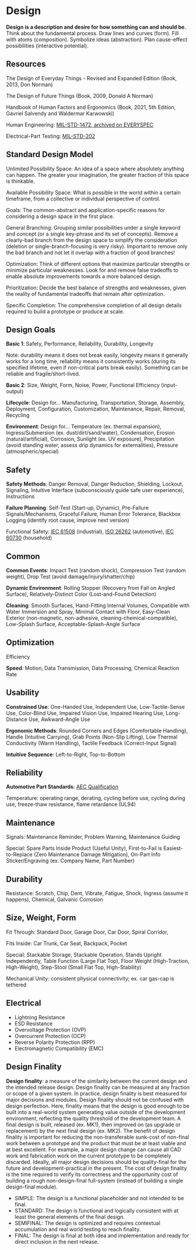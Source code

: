 # Design

**Design is a description and desire for how something can and should be.** Think about the fundamental process. Draw lines and curves (form). Fill with atoms (composition). Symbolize ideas (abstraction). Plan cause-effect possibilities (interactive potential). 

## Resources

The Design of Everyday Things - Revised and Expanded Edition (Book, 2013, Don Norman)

The Design of Future Things (Book, 2009, Donald A Norman)

Handbook of Human Factors and Ergonomics (Book, 2021, 5th Edition, Gavriel Salvendy and Waldermar Karwowski)

Human Engineering: [MIL-STD-1472, archived on EVERYSPEC](http://everyspec.com/MIL-STD/MIL-STD-1400-1499/MIL-STD-1472H_57041/)

Electrical-Part Testing: [MIL-STD-202](http://everyspec.com/MIL-STD/MIL-STD-0100-0299/MIL-STD-202G_2397/)

## Standard Design Model

Unlimited Possibility Space: An idea of a space where absolutely anything can happen. The greater your imagination, the greater fraction of this space is thinkable.

Available Possibility Space: What is possible in the world within a certain timeframe, from a collective or individual perspective of control.

Goals: The common-abstract and application-specific reasons for considering a design space in the first place.

General Branching: Grouping similar possibilities under a single keyword and concept (or a single key-phrase and its set of concepts). Remove a clearly-bad branch from the design space to simplify the consideration (deletion or single-branch-focusing is very risky). Important to remove only the bad branch and not let it overlap with a fraction of good branches!

Optimization: Think of different options that maximize particular strengths or minimize particular weaknesses. Look for and remove false tradeoffs to enable absolute improvements towards a more balanced design.

Prioritization: Decide the best balance of strengths and weaknesses, given the reality of fundamental tradeoffs that remain after optimization. 

Specific Completion: The comprehensive completion of all design details required to build a prototype or produce at scale.

## Design Goals

**Basic 1**: Safety, Performance, Reliability, Durability, Longevity

Note: durability means it does not break easily, longevity means it generally works for a long time, reliability means it consistently works (during its specified lifetime, even if non-critical parts break easily). Something can be reliable and fragile/short-lived.

**Basic 2**: Size, Weight, Form, Noise, Power, Functional Efficiency (input-output)

**Lifecycle**: Design for... Manufacturing, Transportation, Storage, Assembly, Deployment, Configuration, Customization, Maintenance, Repair, Removal, Recycling

**Environment**: Design for... Temperature (ex. thermal expansion), Ingress/Submersion (ex. dust/dirt/sand/water), Condensation, Erosion (natural/artificial), Corrosion, Sunlight (ex. UV exposure), Precipitation (avoid standing water, assess drip dynamics for externalities), Pressure (atmospheric/special)

## Safety

**Safety Methods**: Danger Removal, Danger Reduction, Shielding, Lockout, Signaling, Intuitive Interface (subconsciously guide safe user experience), Instructions

**Failure Planning**: Self-Test (Start-up, Dynamic), Pre-Failure Signals/Mechanisms, Graceful Failure, Human Error Tolerance, Blackbox Logging (identify root cause, improve next version)

Functional Safety:
[IEC 61508](https://webstore.iec.ch/publication/5515) (industrial), 
[ISO 26262](https://www.iso.org/standard/68383.html) (automotive),
[IEC 60730](https://webstore.iec.ch/publication/3117) (household)

## Common

**Common Events**: Impact Test (random shock), Compression Test (random weight), Drop Test (avoid damage/injury/shatter/chip)

**Dynamic Environment**: Rolling Stopper (Recovery from Fall on Angled Surface), Relatively-Distinct Color (Lost-and-Found Detection)

**Cleaning**: Smooth Surfaces, Hand-Fitting Internal Volumes, Compatible with Water Immersion and Spray, Minimal Contact with Floor, Easy-Clean Exterior (non-magnetic, non-adhesive, cleaning-chemical-compatible), Low-Splash Surface, Acceptable-Splash-Angle Surface

## Optimization

Efficiency

**Speed**: Motion, Data Transmission, Data Processing, Chemical Reaction Rate

## Usability

**Constrained Use**: One-Handed Use, Independent Use, Low-Tactile-Sense Use, Color-Blind Use, Impaired Vision Use, Impaired Hearing Use, Long-Distance Use, Awkward-Angle Use

**Ergonomic Methods**: Rounded Corners and Edges (Comfortable Handling), Handle (Intuitive Carrying), Grab Points (Non-Slip Lifting), Low Thermal Conductivity (Warm Handling), Tactile Feedback (Correct-Input Signal)

**Intuitive Sequence**: Left-to-Right, Top-to-Bottom

## Reliability

**Automotive Part Standards**: [AEC Qualification](http://www.aecouncil.com/AECDocuments.html)

Temperature: operating range, derating, cycling before use, cycling during use, freeze-thaw resistance, flame retardance (UL94)

## Maintenance

Signals: Maintenance Reminder, Problem Warning, Maintenance Guiding

Special: Spare Parts Inside Product (Useful Unity), First-to-Fail is Easiest-to-Replace (Zero Maintenance Damage Mitigation), On-Part Info Sticker/Engraving (ex. Company Name, Part Number)

## Durability

Resistance: Scratch, Chip, Dent, Vibrate, Fatigue, Shock, Ingress (assume it happens), Chemical, Galvanic Corrosion

## Size, Weight, Form

Fit Through: Standard Door, Garage Door, Car Door, Spiral Corridor, 

Fits Inside: Car Trunk, Car Seat, Backpack, Pocket

Special: Stackable Storage, Stackable Operation, Stands Upright Independently, Table Function (Large Flat Top), Floor Weight (High-Traction, High-Weight), Step-Stool (Small Flat Top, High-Stability)

Mechanical Unity: consistent physical connectivity; ex. car gas-cap is tethered

## Electrical

* Lightning Resistance
* ESD Resistance
* Overvoltage Protection (OVP)
* Overcurrent Protection (OCP)
* Reverse Polarity Protection (RPP)
* Electromagnetic Compatibility (EMC)

## Design Finality

**Design finality**: a measure of the similarity between the current design and the intended release design. Design finality can be measured at any fraction or scope of a given system. In practice, design finality is best measured for major decisions and modules. Design finality should not be confused with design perfection. Here, finality means that the design is good enough to be built into a real-world system generating value outside of the development environment, reflecting the quality threshold of the development team. A final design is built, released (ex. MK1), then improved on (as upgrade or replacement) by the next final design (ex. MK2). The benefit of design finality is important for reducing the non-transferable sunk-cost of non-final work between a prototype and the product that must be at least viable and at best excellent. For example, a major design change can cause all CAD work and fabrication work on the current prototype to be completely discarded. Ideally, all major design decisions should be quality-final for the future and development-practical in the present. The cost of design finality is the time required to verify its correctness and the opportunity cost of building a rough non-design-final full-system (instead of building a single design-final module).

* SIMPLE: The design is a functional placeholder and not intended to be final.
* STANDARD: The design is functional and logically consistent with at least the general elements of the final design.
* SEMIFINAL: The design is optimized and requires contextual accumulation and real world testing to reach finality.
* FINAL: The design is final at both idea and implementation and ready for direct inclusion in the next release.







